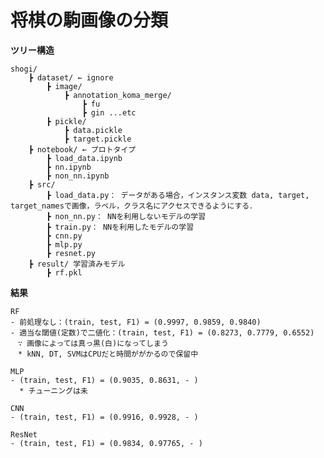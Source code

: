 # 将棋の駒画像の分類

**ツリー構造**

	shogi/
		┣ dataset/ ← ignore
			┣ image/
				┣ annotation_koma_merge/
					┣ fu
					┣ gin ...etc
			┣ pickle/
				┣ data.pickle
				┣ target.pickle  
		┣ notebook/ ← プロトタイプ  
			┣ load_data.ipynb
			┣ nn.ipynb
			┣ non_nn.ipynb
		┣ src/  
			┣ load_data.py： データがある場合，インスタンス変数 data, target, target_namesで画像，ラベル，クラス名にアクセスできるようにする．
			┣ non_nn.py： NNを利用しないモデルの学習  
			┣ train.py： NNを利用したモデルの学習  
			┣ cnn.py
			┣ mlp.py
			┣ resnet.py
		┣ result/ 学習済みモデル
			┣ rf.pkl


**結果**

	RF
	- 前処理なし：(train, test, F1) = (0.9997, 0.9859, 0.9840)
	- 適当な閾値(定数)で二値化：(train, test, F1) = (0.8273, 0.7779, 0.6552)  
	　∵ 画像によっては真っ黒(白)になってしまう
	　* kNN, DT, SVMはCPUだと時間ががかるので保留中

	MLP
	- (train, test, F1) = (0.9035, 0.8631, - )  
	  * チューニングは未

	CNN
	- (train, test, F1) = (0.9916, 0.9928, - )    

	ResNet
	- (train, test, F1) = (0.9834, 0.97765, - )
